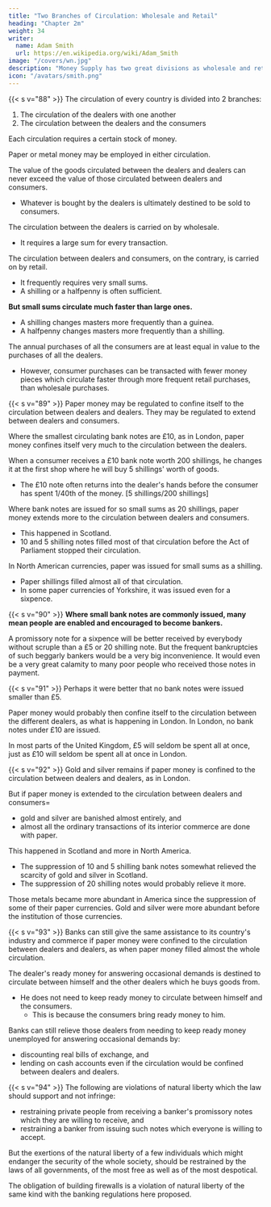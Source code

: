 ```yaml
---
title: "Two Branches of Circulation: Wholesale and Retail"
heading: "Chapter 2m"
weight: 34
writer:
  name: Adam Smith
  url: https://en.wikipedia.org/wiki/Adam_Smith
image: "/covers/wn.jpg"
description: "Money Supply has two great divisions as wholesale and retail"
icon: "/avatars/smith.png"
---
```





{{< s v="88" >}} The circulation of every country is divided into 2 branches:

1. The circulation of the dealers with one another
2. The circulation between the dealers and the consumers

Each circulation requires a certain stock of money.

Paper or metal money may be employed in either circulation.

The value of the goods circulated between the dealers and dealers can never exceed the value of those circulated between dealers and consumers.
- Whatever is bought by the dealers is ultimately destined to be sold to consumers.

The circulation between the dealers is carried on by wholesale.
- It requires a large sum for every transaction.

The circulation between dealers and consumers, on the contrary, is carried on by retail.
- It frequently requires very small sums.
- A shilling or a halfpenny is often sufficient.

**But small sums circulate much faster than large ones.**
- A shilling changes masters more frequently than a guinea.
- A halfpenny changes masters more frequently than a shilling.

The annual purchases of all the consumers are at least equal in value to the purchases of all the dealers.
- However, consumer purchases can be transacted with fewer money pieces which circulate faster through more frequent retail purchases, than wholesale purchases.


{{< s v="89" >}} Paper money may be regulated to confine itself to the circulation between dealers and dealers. They may be regulated to extend between dealers and consumers.

Where the smallest circulating bank notes are £10, as in London, paper money confines itself very much to the circulation between the dealers.

When a consumer receives a £10 bank note worth 200 shillings, he changes it at the first shop where he will buy 5 shillings' worth of goods.
- The £10 note often returns into the dealer's hands before the consumer has spent 1/40th of the money. [5 shillings/200 shillings]

Where bank notes are issued for so small sums as 20 shillings, paper money extends more to the circulation between dealers and consumers.
- This happened in Scotland.
- 10 and 5 shilling notes filled most of that circulation before the Act of Parliament stopped their circulation.

In North American currencies, paper was issued for small sums as a shilling.
- Paper shillings filled almost all of that circulation.
- In some paper currencies of Yorkshire, it was issued even for a sixpence.


{{< s v="90" >}} **Where small bank notes are commonly issued, many mean people are enabled and encouraged to become bankers.**

A promissory note for a sixpence will be better received by everybody without scruple than a £5 or 20 shilling note.
But the frequent bankruptcies of such beggarly bankers would be a very big inconvenience.
It would even be a very great calamity to many poor people who received those notes in payment.


{{< s v="91" >}} Perhaps it were better that no bank notes were issued smaller than £5.

Paper money would probably then confine itself to the circulation between the different dealers, as what is happening in London.
In London, no bank notes under £10 are issued.

In most parts of the United Kingdom, £5 will seldom be spent all at once, just as £10 will seldom be spent all at once in London.


{{< s v="92" >}} Gold and silver remains if paper money is confined to the circulation between dealers and dealers, as in London.

But if paper money is extended to the circulation between dealers and consumers= 
- gold and silver are banished almost entirely, and
- almost all the ordinary transactions of its interior commerce are done with paper.

This happened in Scotland and more in North America.
- The suppression of 10 and 5 shilling bank notes somewhat relieved the scarcity of gold and silver in Scotland.
- The suppression of 20 shilling notes would probably relieve it more.

Those metals became more abundant in America since the suppression of some of their paper currencies. Gold and silver were more abundant before the institution of those currencies.


{{< s v="93" >}} Banks can still give the same assistance to its country's industry and commerce if paper money were confined to the circulation between dealers and dealers, as when paper money filled almost the whole circulation.

The dealer's ready money for answering occasional demands is destined to circulate between himself and the other dealers which he buys goods from.
- He does not need to keep ready money to circulate between himself and the consumers.
  - This is because the consumers bring ready money to him.

Banks can still relieve those dealers from needing to keep ready money unemployed for answering occasional demands by: 
- discounting real bills of exchange, and
- lending on cash accounts even if the circulation would be confined between dealers and dealers.


{{< s v="94" >}} <!-- It may be said that --> The following are violations of natural liberty which the law should support and not infringe:

- restraining private people from receiving a banker's promissory notes which they are willing to receive, and
- restraining a banker from issuing such notes which everyone is willing to accept.

But the exertions of the natural liberty of a few individuals which might endanger the security of the whole society, should be restrained by the laws of all governments, of the most free as well as of the most despotical.

The obligation of building firewalls is a violation of natural liberty of the same kind with the banking regulations here proposed.

